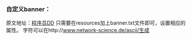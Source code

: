 ### 自定义banner：
原文地址：[程序员DD](http://blog.didispace.com/spring-boot-banner/)
只需要在resources加上banner.txt文件即可，设置相应的属性。
字符可以在http://www.network-science.de/ascii/生成